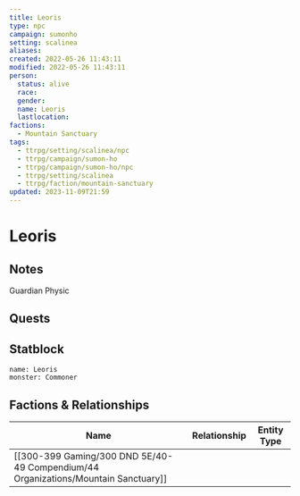 ```yaml
---
title: Leoris
type: npc
campaign: sumonho
setting: scalinea
aliases: 
created: 2022-05-26 11:43:11
modified: 2022-05-26 11:43:11
person:
  status: alive
  race: 
  gender: 
  name: Leoris
  lastlocation: 
factions:
  - Mountain Sanctuary
tags:
  - ttrpg/setting/scalinea/npc
  - ttrpg/campaign/sumon-ho
  - ttrpg/campaign/sumon-ho/npc
  - ttrpg/setting/scalinea
  - ttrpg/faction/mountain-sanctuary
updated: 2023-11-09T21:59
---
```


# Leoris

## Notes

Guardian Physic

## Quests


## Statblock

```statblock
name: Leoris
monster: Commoner
```


## Factions & Relationships
| Name | Relationship | Entity Type |
| ---- |:------------:| ----------- |
| [[300-399 Gaming/300 DND 5E/40-49 Compendium/44 Organizations/Mountain Sanctuary]] | | |
